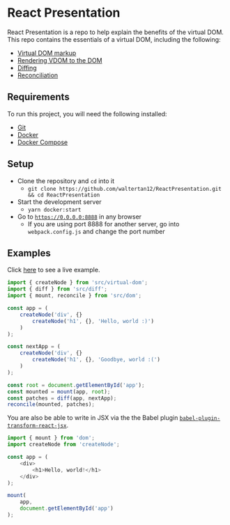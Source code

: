 # React Presentation
React Presentation is a repo to help explain the benefits of the virtual DOM. This repo contains the essentials
of a virtual DOM, including the following:
- [Virtual DOM markup](src/virtual-dom/createNode.js)
- [Rendering VDOM to the DOM](src/dom/render.js)
- [Diffing](src/diff/diff.js)
- [Reconciliation](src/dom/reconcile.js)

## Requirements
To run this project, you will need the following installed:
- [Git](https://git-scm.com/)
- [Docker](https://www.docker.com/get-docker)
- [Docker Compose](https://docs.docker.com/compose/install/)

## Setup
- Clone the repository and `cd` into it
    - `git clone https://github.com/waltertan12/ReactPresentation.git && cd ReactPresentation`
- Start the development server
    - `yarn docker:start`
- Go to [`https://0.0.0.0:8888`](https://localhost:8888) in any browser
    - If you are using port 8888 for another server, go into `webpack.config.js` and change the port number

## Examples
Click [here](https://waltertan12.github.io/ReactPresentation) to see a live example.

```javascript
import { createNode } from 'src/virtual-dom';
import { diff } from 'src/diff';
import { mount, reconcile } from 'src/dom';

const app = (
    createNode('div', {}
        createNode('h1', {}, 'Hello, world :)')
    )
);

const nextApp = (
    createNode('div', {}
        createNode('h1', {}, 'Goodbye, world :(')
    )
);

const root = document.getElementById('app');
const mounted = mount(app, root);
const patches = diff(app, nextApp);
reconcile(mounted, patches);
```

You are also be able to write in JSX via the the Babel plugin [`babel-plugin-transform-react-jsx`](https://babeljs.io/docs/plugins/transform-react-jsx/).
```javascript
import { mount } from 'dom';
import createNode from 'createNode';

const app = (
    <div>
        <h1>Hello, world!</h1>
    </div>
);

mount(
    app,
    document.getElementById('app')
);
```
